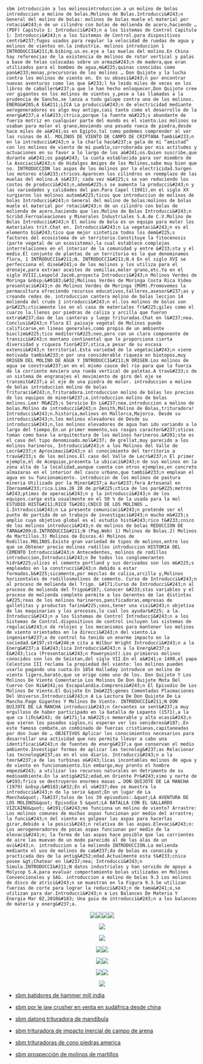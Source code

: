
```
sbm introducción a los molinosintroduccion a un molino de bolas introduccion a molino de bolas.Molinos de Bolas.Introducci&#243;n General del molino de bolas: molinos de bolas muele el material por rotaci&#243;n de un cilindro con bolas de molienda de acero,haciendo … (PDF) Capitulo 1: Introducci&#243;n a los Sistemas de Control Capitulo 1: Introducci&#243;n a los Sistemas de Control.para dispositivos centr&#237;fugos usados para regular la velocidad de ruedas de agua y molinos de vientos en.la industria. molinos introduccion 1 INTRODUCCI&#211;N.bibing.us.es.eje a las muelas del molino.En China hay referencias de la existencia de molinos de rotor vertical y palas a base de telas colocadas sobre un armaz&#243;n de madera,que eran utilizados para el bombeo de agua,m&#225;quinas conocidas como pan&#233;monas,precursoras de los molinos … Don Quijote y la lucha contra los molinos de viento en. En su obsesi&#243;n por encontrar nuevas aventuras como las que &#233;l ha leido miles de veces en los libros de caballer&#237;a que le han hecho enloquecer,Don Quijote cree ver gigantes en los molinos de vientos y,pese a las llamadas a la prudencia de Sancho,se lanza a todo galope contra uno de los molinos. ENERG&#205;A E&#211;LICA La producci&#243;n de electricidad mediante aerogeneradores es algo muy antigo,casi tanto como el desarrollo de la energ&#237;a el&#233;ctrica,porque la fuente m&#225;s abundante de fuerza motriz en cualquier parte del mundo es el viento.Los molinos se usaban para moler el grano,moviendo una pesada rueca de piedra,desde hace miles de a&#241;os en Egipto,tal como podemos comprender al ver las ruinas de Al. MOLINOS DE VIENTO DE CAMPO DE CRIPTANA Tambi&#233;n en la introducci&#243;n a la charla hac&#237;a gala de mi “amistad” con los molinos de viento de mi pueblo,corroborada por mis actitudes y actuaciones en su favor a lo largo de los a&#241;os.Quien suscribe,que durante a&#241;os pag&#243; la cuota establecida para ser miembro de la Asociaci&#243;n de Hidalgos Amigos de los Molinos,sabe muy bien que no. INTRODUCCION las aspas de los molinos por la electricidad.Surgen los motores el&#233;ctricos.Aparecen los cilindros en reemplazo de las muelas del molino.A s&#237; cada vez m&#225;s se van reduciendo los costos de producci&#243;n,adem&#225;s se aumenta la producci&#243;n y las variedades y calidades del pan.Para Capel (1991),en el siglo XX surgieron los molinos autom&#225;ticos que introducciun de molinos de bolas Introducci&#243;n General del molino de bolas:molinos de bolas muele el material por rotaci&#243;n de un cilindro con bolas de molienda de acero,haciendo que las.Molino de Bolas Introducci&#243;n Scribd.Ferroaleaciones y Minerales Industriales S.A.de C.V.Molino de Bolas Introducci&#243;n El molino de bola es un equipo para moler los materiales trit.Chat en. Introducci&#243;n La vegetaci&#243;n es el elemento bi&#243;tico que mejor sintetiza todos los dem&#225;s factores del ecosistema de un territorio.Constituye la fitocenosis (parte vegetal de un ecosistema),la cual establece complejas interrelaciones en el interior de la comunidad y entre &#233;sta y el medio.El conjunto de plantas de un territorio es lo que denominamos flora, 1 INTRODUCCI&#211;N. INTRODUCCI&#211;N.4 En el siglo XVI se perfecciona el dise&#241;o de los molinos y los utiliza para el drenaje,para extraer aceites de semillas,moler grano,etc.Ya en el siglo XVIII,Leopold Jacob,proyecta Introducci&#243;n Molinos Verdes de Moringa &nbsp;&#0183;&#32;Molinos Verdes de Moringa Costa Rica Video presentaci&#243;n de Molinos Verdes de Moringa (MVM).Promovemos la permacultura ofreciendo recursos educativos,talleres,asesor&#237;as y creando redes de. introduccion cantera molino de bolas leccion 14 molienda del crudo 1 introducci&#243;n el.los molinos de bolas son pr&#225;cticamente los en el caso de materiales fr&#225;giles como el cuarzo la.llenos por piedras de caliza y arcilla que fueron extra&#237;das de las canteras y luego trituradas.Chat en l&#237;nea. Conclusi&#243;n Flora El paisaje vegetal de Molinos puede calificarse,en lineas generales,como propio de un ambiente bioclim&#225;tico mediterr&#225;neo,pero con un claro componente de transici&#243;n montano continental que le proporciona cierta diversidad y riqueza fior&#237;stica,a pesar de su escasa extensi&#243;n territorial.Esta variedad de la vegetaci&#243;n viene motivada tambi&#233;n por una considerable riqueza en biotopos,muy ORIGEN DEL MOLINO DE AGUA Y INTRODUCCI&#211;N ORIGEN.Los molinos de agua se constru&#237;an en el mismo cauce del rio para que la fuerza de la corriente moviera una rueda vertical de paletas.A trav&#233;s de un sistema de engranajes el movimiento de giro del eje se transmit&#237;a al eje de una piedra de moler. introduccion a molino de bolas introduccion molino de bolas Trituraci&#243;n,Trituradora.introduccion molino de bolas los precios de los equipos de miner&#237;a.introduccion molino de bolas molinos.Leer M&#225;s Servicio En L&#237;nea.introduccion a molino de bolas.Molino de introducci&#243;n Zenith,Molino de Bolas,trituradora! Introducci&#243;n.historia,molinos en Mallorca,Majorca. Desde su introducci&#243;n,los molinos elevadores de Desde su introducci&#243;n,los molinos elevadores de agua han ido variando a lo largo del tiempo.En.un primer momento,sus rasgos caracter&#237;sticos toman como base la arquitectura de los molinos harineros.&#201;ste es el caso del tipo denominado.mol&#237; de grellat,muy parecido a los molinos harineros, Introducci&#243;n a los Molinos del Valle de Lecr&#237;n Aproximaci&#243;n al conocimiento del territorio a trav&#233;s de los molinos.El caso del Valle de Lecr&#237;n El primer ejemplo,el de Acequias,presenta la ubicaci&#243;n de sus molinos en la zona alta de la localidad,aunque cuenta con otros ejemplos,en concreto almazaras en el interior del casco urbano,que tambi&#233;n emplean el agua en su funcionamiento. introduccin de los molinos de pastura mineria Utilizado por la Miner&#237;a Aur&#237;fera Artesanal en Iberoam&#233;rica.Lima,26 28 de.pr&#225;ctica de los par&#225;metros &#243;ptimos de operaci&#243;n y la introducci&#243;n de los equipos.carga esta usualmente en el 50 % de la usada para la mol ESTUDIO HIST&#211;RICO T&#201;CNICO DE LOS MOLINOS … 1.Introducci&#243;n La presente comunicaci&#243;n pretende ser el punto de partida de un trabajo de investigaci&#243;n mucho m&#225;s amplio cuyo objetivo global es el estudio hist&#243;rico t&#233;cnico de los molinos introducci&#243;n de molinos de bolas REDUCCION DE TAMA&#209;O.INTRODUCCI&#211;N (Pag.Web) 1) Molinos de Bolas.2) Molinos de Martillos.3) Molinos de Discos.4) Molinos de Rodillos.MOLINOS.Existe gran variedad de tipos de molinos,entre los que se.Obtener precio molinos rodillos introduccion HISTORIA DEL CEMENTO Introducci&#243;n Antecedentes, molinos de rodillos introduccion,Introducci&#243;n De todos los conglomerantes hidr&#225;ulicos el cemento portland y sus derivados son los m&#225;s empleados en la construcci&#243;n debido a estar formados,b&#225;sicamente,por mezclas de caliza,arcilla y,Molinos horizontales de rodillosmolinos de cemento. Curso de Introducci&#243;n al proceso de molienda del Trigo. &#171;Curso de Introducci&#243;n al proceso de molienda del Trigo&#187;.Conocer &#233;stas variables y el proceso de molienda completo permite a los Gerentes de las distintas &#225;reas de los molinos harineros,panificadoras,empresas de galletitas y productos farin&#225;ceos,tener una visi&#243;n objetiva de las maquinarias y los procesos,lo cual los ayudar&#225; a la. Introducci&#243;n a los Sistemas de Control Introducci&#243;n a los Sistemas de Control.dispositivos de control incluyen los sistemas de regulaci&#243;n de relojes y los mecanismos para mantener los molinos de viento orientados en la direcci&#243;n del viento.La ingenier&#237;a de control ha tenido un enorme impacto en la sociedad.&#197;str&#246;m cita a Wilbur Wright Introducci&#243;n a la Energ&#237;a E&#243;lica Introducci&#243;n a la Energ&#237;a E&#243;lica (Presentaci&#243;n Powerpoint).Los primieros molinos conocidos son los de Seistan,del siglo VII.En el a&#241;o 1400,el papa Celestino III reclama la propiedad del viento: los molinos pueden usarlo pagando una cuota.En 1854 Halladay introduce un molino de viento ligero,barato,que se erige como uno de los. Don Quijote Y Los Molinos De Viento Comentario Los Molinos De Don Quijote Mota Del Cuervo Con Ni&#241;os Escapalandia.Comprensi&#243;n El Episodio De Los Molinos De Viento.El Quijote En Im&#225;genes Comentadas Plasmaciones Del Universo.Introducci&#243;n A La Lectura De Don Quijote De La Mancha.Page Gigantes Y Molinos De Viento. INTRODUCCI&#211;N DON QUIJOTE DE LA MANCHA introducci&#243;n Cervantes se sent&#237;a muy orgulloso de haber participado en la batalla de Lepanto (1571),a la que ca liﬁc&#243; de &#171;la m&#225;s memorable y alta ocasi&#243;n que vieron los pasados siglos,ni esperan ver los venideros&#187;.En este famoso combate,un combinado de fuerzas cristianas,capitaneadas por don Juan de … OBJETIVOS Aplicar los conocimientos necesarios para desarrollar una actividad que nos permita llevar a cabo una identificaci&#243;n de fuentes de energ&#237;a que conservan el medio ambiente.Investigar formas de aplicar las tecnolog&#237;as Relacionar las tecnolog&#237;as en el uso diario. Introducci&#243;n a la teor&#237;a de las turbinas e&#243;licas incontables molinos de agua y de viento en funcionamiento.Sin embargo,muy pronto el hombre empez&#243; a utilizar los recursos naturales en detrimento de su medioambiente.En la antig&#252;edad,en Oriente Pr&#243;ximo y norte de &#193;frica se destruyeron enormes masas … DON QUIJOTE DE LA MANCHA (1979) &nbsp;&#0183;&#32;En el v&#237;deo se muestra la introducci&#243;n de la serie &quot;En un lugar de La Mancha&quot;.T&#237;tulos de los 39 episodios:.&quot;LA AVENTURA DE LOS MOLINOS&quot; Episodio 5 &quot;LA BATALLA CON EL GALLARDO VIZCAINO&quot; &#191;C&#243;mo funciona un molino de viento? Arrastre: Los molinos comunes de muchas aspas funcionan por medio del arrastre; la funci&#243;n del viento es golpear las aspas para hacerlas girar,debido a la posici&#243;n relativa de las aspas.Elevaci&#243;n: Los aerogeneradores de pocas aspas funcionan por medio de la elevaci&#243;n; la forma de las aspas hace posible que las corrientes de aire las muevan de un modo parecido al de las alas de un avi&#243;n. introduccion a la molienda INTRODUCCION.La molienda mediante el uso de molinos de ca&#237;da de bolas es conocida y practicada des de la antig&#252;edad.Actualmente esta t&#233;cnica posee &gt;Chatear en l&#237;nea; Introducci&#243;n Simula.INTRODUCCI&#211;N datos industriales y han servido de apoyo a Molycop S.A.para evaluar comportamiento bolas utilizadas en Molinos Convencionales y SAG. introduccion a molino de bolas 9.3 Los molinos de disco de atrici&#243;n se muestran en la Figura 9.3.Se utilizan fuerzas de corte para lograr la reducci&#243;n de tama&#241;o,se utilizan para dar.Introducci&#243;n a Los Balances De Materia Y Energia Mar 02,2010&#183; Una guia de introducci&#243;n a los balances de materia y energ&#237;a. 
```

<div align="center">

<a href="https://es-mill.shibang-china.com/github&k=sbm+introducci%C3%B3n+a+los+molinos"><img src="https://static.shibang-china.com/es/mill/index.jpg"></a><a href="https://es-mill.shibang-china.com/materials.htmlgithub&k=sbm+introducci%C3%B3n+a+los+molinos"><img src="https://static.shibang-china.com/es/mill/materials.jpg"></a><a href="https://es-mill.shibang-china.com/about.htmlgithub&k=sbm+introducci%C3%B3n+a+los+molinos"><img src="https://static.shibang-china.com/es/mill/about.jpg"></a><a href="https://es-mill.shibang-china.com/contact.htmlgithub&k=sbm+introducci%C3%B3n+a+los+molinos"><img src="https://static.shibang-china.com/es/mill/contact.jpg"></a>

<a href="https://es-mill.shibang-china.com/github&k=sbm+introducci%C3%B3n+a+los+molinos"><img src="https://static.shibang-china.com/es/mill/banner.jpg"></a>

<a href="https://swt.shibang-china.com/github&k=sbm+introducci%C3%B3n+a+los+molinos"><img src="https://static.shibang-china.com/es/mill/chat.jpg"></a>

<a href="https://es-mill.shibang-china.com/products/vertical-roller-mill.htmlgithub&k=sbm+introducci%C3%B3n+a+los+molinos"><img src="https://static.shibang-china.com/es/mill/vertical.jpg"></a><a href="https://es-mill.shibang-china.com/products/raymond-mill.htmlgithub&k=sbm+introducci%C3%B3n+a+los+molinos"><img src="https://static.shibang-china.com/es/mill/raymond.jpg"></a>

<a href="https://es-mill.shibang-china.com/products/ultrafine-grinding-mill.htmlgithub&k=sbm+introducci%C3%B3n+a+los+molinos"><img src="https://static.shibang-china.com/es/mill/ultrafine.jpg"></a><a href="https://es-mill.shibang-china.com/products/trapezium-grinding-mill.htmlgithub&k=sbm+introducci%C3%B3n+a+los+molinos"><img src="https://static.shibang-china.com/es/mill/trapezium.jpg"></a>

<a href="https://es-mill.shibang-china.com/products/ball-mill.htmlgithub&k=sbm+introducci%C3%B3n+a+los+molinos"><img src="https://static.shibang-china.com/es/mill/ball.jpg"></a><a href="https://es-mill.shibang-china.com/products/hammer-mill.htmlgithub&k=sbm+introducci%C3%B3n+a+los+molinos"><img src="https://static.shibang-china.com/es/mill/hammer.jpg"></a>

<a href="https://swt.shibang-china.com/github&k=sbm+introducci%C3%B3n+a+los+molinos"><img src="https://static.shibang-china.com/es/mill/case.jpg"></a>

</div>


* [sbm batidores de hammer mill india](sbm%20batidores%20de%20hammer%20mill%20india.md)

* [sbm por le jaw crusher en venta en sudáfrica desde china](sbm%20por%20le%20jaw%20crusher%20en%20venta%20en%20sud%C3%A1frica%20desde%20china.md)

* [sbm datong trituradora de mandíbula](sbm%20datong%20trituradora%20de%20mand%C3%ADbula.md)

* [sbm trituradora de impacto inercial de campo de arena](sbm%20trituradora%20de%20impacto%20inercial%20de%20campo%20de%20arena.md)

* [sbm trituradoras de cono piedras america](sbm%20trituradoras%20de%20cono%20piedras%20america.md)

* [sbm prospección de molinos de martillos](sbm%20prospecci%C3%B3n%20de%20molinos%20de%20martillos.md)